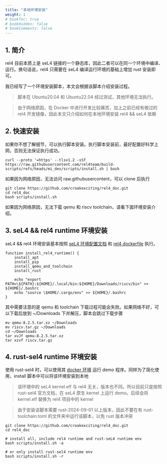 ```yaml
---
title: "本地环境安装"
weight: 1
# bookToc: true
# bookHidden: false
# bookComments: false
---
```


## 1. 简介

rel4 目前本质上是 seL4 链接的一个静态库，因此二者可以在同一个环境中编译、运行。换句话说，rel4 只需要在 seL4 编译运行环境的基础上增加 rust 安装即可。

我已经写了一个环境安装脚本，本文会根据该脚本介绍安装过程。

> 脚本在 Ubuntu20.04 和 Ubuntu22.04 经过测试，其他环境无法执行。

> 由于网络原因，在 Docker 中进行开发比较痛苦，加上之前已经有做过的 rel4 开发镜像，因此本文只介绍如何在本地环境安装 rel4 && seL4 依赖

## 2. 快速安装

如果你不想了解细节，可以执行脚本安装。执行脚本安装前，最好配置好科学上网，否则无法保证执行成功。

```
curl --proto '=https' --tlsv1.2 -sSf https://raw.githubusercontent.com/rel4team/build-scripts/refs/heads/mi_dev/scripts/install.sh | bash
```

如果因为网络原因，无法访问 raw.githubusercontent，可以 clone 后执行

```
git clone https://github.com/croakexciting/rel4_doc.git
cd rel4_doc
bash scripts/install.sh
```

如果因为网络原因，无法下载 qemu 和 riscv toolchain，请看下面环境安装介绍。

## 3. seL4 && rel4 runtime 环境安装

seL4 && rel4 环境安装基本按照 [seL4 环境配置文档](https://docs.sel4.systems/projects/buildsystem/host-dependencies.html) 和 [rel4 dockerfile](https://github.com/yfblock/rel4-docker/blob/main/Dockerfile) 执行。

```
function install_rel4_runtime() {
    install_apt
    install_pip
    install_qemu_and_toolchain
    install_rust

    echo "export PATH=\${PATH}:${HOME}/.local/bin:${HOME}/Downloads/riscv/bin" >> ${HOME}/.bashrc
    echo "source \$HOME/.cargo/env" >> ${HOME}/.bashrc
}
```

其中需要注意的是 qemu 和 toolchain 下载过程可能会失败。如果网络不好，可以下载后放到 ~/Downloads 下并解压，脚本会跳过下载步骤

```
mv qemu-8.2.5.tar.xz ~/Downloads
mv riscv.tar.gz ~/Downloads
cd ~/Downloads
tar xvJf qemu-8.2.5.tar.xz
tar xzvf riscv.tar.gz
```

## 4. rust-sel4 runtime 环境安装

使用 rust-sel4 时，可以使用其 [docker 环境](https://github.com/seL4/rust-root-task-demo) 运行 demo 程序。同样为了简化使用，install 脚本中可以将该环境安装到本地

> 该环境中的 seL4 kernel.elf 与 rel4 无关，版本也不同。所以目前只是按照 rust-sel4 官方文档，在 seL4 原生 kernel 上运行 demo。后续会将 kernel.elf 替换为 rel4 项目中的 kernel

> 由于安装该脚本需要 rust-2024-09-01 以上版本，因此不要在有 rust-toolchain.toml 的文件夹中运行该脚本，以免 rust 版本冲突


```
git clone https://github.com/croakexciting/rel4_doc.git
cd rel4_doc

# install all, include rel4 runtime and rust-seL4 runtime env
bash scripts/install.sh -a

# or only install rust-sel4 runtime env
bash scripts/install.sh -r

```
